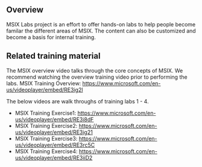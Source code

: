 ## Overview
MSIX Labs project is an effort to offer hands-on labs to help people become familar the different areas of MSIX. The content can also be customized and become a basis for internal training.

## Related training material
The MSIX overview video talks through the core concepts of MSIX.  We recommend watching the overview training video prior to performing the labs.
MSIX Training Overview: https://www.microsoft.com/en-us/videoplayer/embed/RE3ig2l

The below videos are walk throughs of training labs 1 - 4.
* MSIX Training Exercise1: https://www.microsoft.com/en-us/videoplayer/embed/RE3i8dF
* MSIX Training Exercise2: https://www.microsoft.com/en-us/videoplayer/embed/RE3ig21
* MSIX Training Exercise3: https://www.microsoft.com/en-us/videoplayer/embed/RE3rc5C
* MSIX Training Exercise4: https://www.microsoft.com/en-us/videoplayer/embed/RE3iiD2
